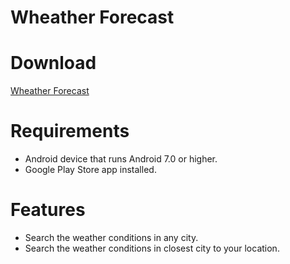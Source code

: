 # Wheather Forecast

# Download
[Wheather Forecast](https://drive.google.com/file/d/1MPS9OYpsLd8_fGE5yJ4F_M60DSbDBaQj/view?usp=sharing)

# Requirements
- Android device that runs Android 7.0 or higher.
- Google Play Store app installed.

# Features
- Search the weather conditions in any city.
- Search the weather conditions in closest city to your location.
